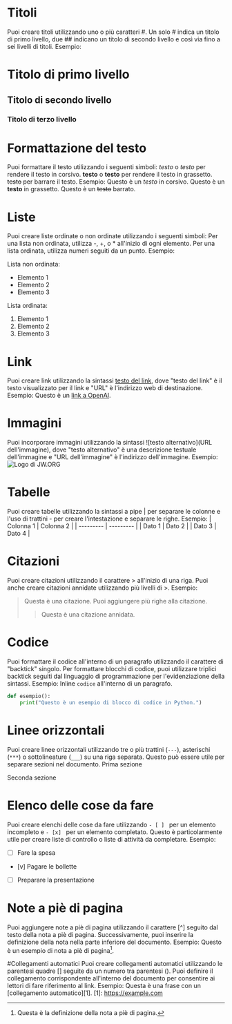 # Titoli
Puoi creare titoli utilizzando uno o più caratteri #. Un solo # indica un titolo di primo livello, due ## indicano un titolo di secondo livello e così via fino a sei livelli di titoli.
Esempio:
# Titolo di primo livello
## Titolo di secondo livello
### Titolo di terzo livello

# Formattazione del testo
Puoi formattare il testo utilizzando i seguenti simboli:
*testo* o _testo_ per rendere il testo in corsivo.
**testo** o __testo__ per rendere il testo in grassetto.
~~testo~~ per barrare il testo.
Esempio:
Questo è un *testo* in corsivo.
Questo è un **testo** in grassetto.
Questo è un ~~testo~~ barrato.

# Liste
Puoi creare liste ordinate o non ordinate utilizzando i seguenti simboli:
Per una lista non ordinata, utilizza -, +, o * all'inizio di ogni elemento.
Per una lista ordinata, utilizza numeri seguiti da un punto.
Esempio:

Lista non ordinata:
- Elemento 1
- Elemento 2
- Elemento 3

Lista ordinata:
1. Elemento 1
2. Elemento 2
3. Elemento 3

# Link
Puoi creare link utilizzando la sintassi [testo del link](URL), dove "testo del link" è il testo visualizzato per il link e "URL" è l'indirizzo web di destinazione.
Esempio:
Questo è un [link a OpenAI](https://openai.com).

# Immagini
Puoi incorporare immagini utilizzando la sintassi ![testo alternativo](URL dell'immagine), dove "testo alternativo" è una descrizione testuale dell'immagine e "URL dell'immagine" è l'indirizzo dell'immagine.
Esempio:
![Logo di JW.ORG](https://assetsnffrgf-a.akamaihd.net/assets/ct/74c02ec143/images/siteLogo-jworg-print.png)

# Tabelle
Puoi creare tabelle utilizzando la sintassi a pipe | per separare le colonne e l'uso di trattini - per creare l'intestazione e separare le righe.
Esempio:
| Colonna 1 | Colonna 2 |
| --------- | --------- |
| Dato 1    | Dato 2    |
| Dato 3    | Dato 4    |

# Citazioni
Puoi creare citazioni utilizzando il carattere > all'inizio di una riga. Puoi anche creare citazioni annidate utilizzando più livelli di >.
Esempio:
> Questa è una citazione.
> Puoi aggiungere più righe alla citazione.
>> Questa è una citazione annidata.

# Codice
Puoi formattare il codice all'interno di un paragrafo utilizzando il carattere di "backtick" singolo. Per formattare blocchi di codice, puoi utilizzare triplici backtick seguiti dal linguaggio di programmazione per l'evidenziazione della sintassi.
Esempio:
Inline `codice` all'interno di un paragrafo.
```python
def esempio():
    print("Questo è un esempio di blocco di codice in Python.")
```

# Linee orizzontali
Puoi creare linee orizzontali utilizzando tre o più trattini (`---`), asterischi (`***`) o sottolineature (`___`) su una riga separata. Questo può essere utile per separare sezioni nel documento.
Prima sezione


Seconda sezione
# Elenco delle cose da fare
Puoi creare elenchi delle cose da fare utilizzando `- [ ] ` per un elemento incompleto e `- [x] ` per un elemento completato. Questo è particolarmente utile per creare liste di controllo o liste di attività da completare.
Esempio:
 - [ ] Fare la spesa
 - [v] Pagare le bollette
 - [ ] Preparare la presentazione

# Note a piè di pagina
Puoi aggiungere note a piè di pagina utilizzando il carattere [^] seguito dal testo della nota a piè di pagina. Successivamente, puoi inserire la definizione della nota nella parte inferiore del documento.
Esempio:
Questo è un esempio di nota a piè di pagina[^1].
[^1]: Questa è la definizione della nota a piè di pagina.

#Collegamenti automatici
Puoi creare collegamenti automatici utilizzando le parentesi quadre [] seguite da un numero tra parentesi (). Puoi definire il collegamento corrispondente all'interno del documento per consentire ai lettori di fare riferimento al link.
Esempio:
Questa è una frase con un [collegamento automatico][1].
[1]: https://example.com
